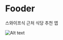 # Fooder
스와이프식 근처 식당 추천 앱

![Alt text](https://user-images.githubusercontent.com/68496759/156955915-6f1a488d-c387-4e44-9418-dcd7c507a91e.gif)
